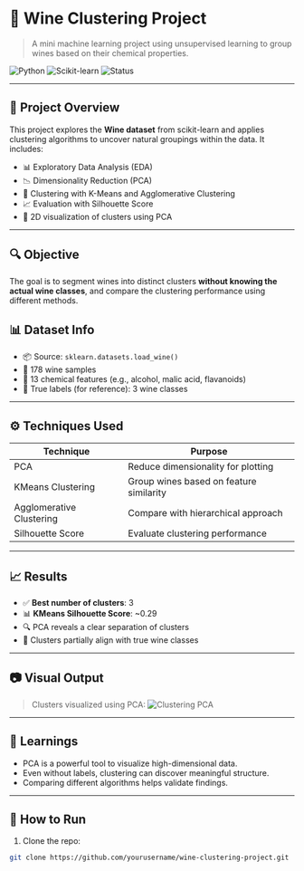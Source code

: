 # 🍷 Wine Clustering Project

> A mini machine learning project using unsupervised learning to group wines based on their chemical properties.

![Python](https://img.shields.io/badge/Python-3.10-blue.svg)
![Scikit-learn](https://img.shields.io/badge/ML-Scikit--learn-orange.svg)
![Status](https://img.shields.io/badge/Project-Finished-brightgreen.svg)

---

## 📌 Project Overview

This project explores the **Wine dataset** from scikit-learn and applies clustering algorithms to uncover natural groupings within the data. It includes:

- 📊 Exploratory Data Analysis (EDA)
- 📉 Dimensionality Reduction (PCA)
- 🤖 Clustering with K-Means and Agglomerative Clustering
- 📈 Evaluation with Silhouette Score
- 🎯 2D visualization of clusters using PCA

---

## 🔍 Objective

The goal is to segment wines into distinct clusters **without knowing the actual wine classes**, and compare the clustering performance using different methods.
## 📊 Dataset Info

- 📦 Source: `sklearn.datasets.load_wine()`
- 🧪 178 wine samples
- 🔬 13 chemical features (e.g., alcohol, malic acid, flavanoids)
- 🎯 True labels (for reference): 3 wine classes

---

## ⚙️ Techniques Used

| Technique           | Purpose                              |
|---------------------|--------------------------------------|
| PCA                 | Reduce dimensionality for plotting   |
| KMeans Clustering   | Group wines based on feature similarity |
| Agglomerative Clustering | Compare with hierarchical approach |
| Silhouette Score    | Evaluate clustering performance      |

---

## 📈 Results

- ✅ **Best number of clusters**: 3  
- 📊 **KMeans Silhouette Score**: ~0.29  
- 🔍 PCA reveals a clear separation of clusters  
- 🧩 Clusters partially align with true wine classes

---

## 📷 Visual Output

> Clusters visualized using PCA:
![Clustering PCA](https://upload.wikimedia.org/wikipedia/commons/4/42/Wine_Data_PCA.png)

---

## 🧠 Learnings

- PCA is a powerful tool to visualize high-dimensional data.
- Even without labels, clustering can discover meaningful structure.
- Comparing different algorithms helps validate findings.

---

## 🚀 How to Run

1. Clone the repo:
```bash
git clone https://github.com/yourusername/wine-clustering-project.git
